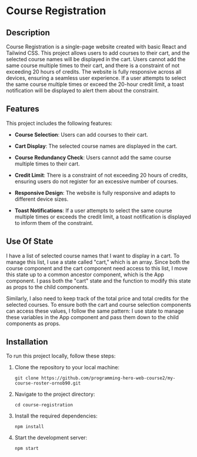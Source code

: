 # Course Registration

## Description

Course Registration is a single-page website created with basic React and Tailwind CSS. This project allows users to add courses to their cart, and the selected course names will be displayed in the cart. Users cannot add the same course multiple times to their cart, and there is a constraint of not exceeding 20 hours of credits. The website is fully responsive across all devices, ensuring a seamless user experience. If a user attempts to select the same course multiple times or exceed the 20-hour credit limit, a toast notification will be displayed to alert them about the constraint.

## Features

This project includes the following features:

- **Course Selection**: Users can add courses to their cart.

- **Cart Display**: The selected course names are displayed in the cart.

- **Course Redundancy Check**: Users cannot add the same course multiple times to their cart.

- **Credit Limit**: There is a constraint of not exceeding 20 hours of credits, ensuring users do not register for an excessive number of courses.

- **Responsive Design**: The website is fully responsive and adapts to different device sizes.

- **Toast Notifications**: If a user attempts to select the same course multiple times or exceeds the credit limit, a toast notification is displayed to inform them of the constraint.


## Use Of State

I have a list of selected course names that I want to display in a cart. To manage this list, I use a state called "cart," which is an array. Since both the course component and the cart component need access to this list, I move this state up to a common ancestor component, which is the App component. I pass both the "cart" state and the function to modify this state as props to the child components.

Similarly, I also need to keep track of the total price and total credits for the selected courses. To ensure both the cart and course selection components can access these values, I follow the same pattern: I use state to manage these variables in the App component and pass them down to the child components as props.

## Installation

To run this project locally, follow these steps:

1. Clone the repository to your local machine:

   ```
   git clone https://github.com/programming-hero-web-course2/my-course-roster-ornob90.git
   ```

2. Navigate to the project directory:
   
   ```
   cd course-registration
   ```

4. Install the required dependencies:
   
   ```
   npm install
   ```
   
5. Start the development server:
   
   ```
   npm start
   ```

